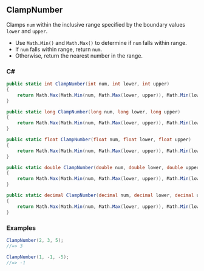 ## ClampNumber

Clamps `num` within the inclusive range specified by the boundary values `lower` and `upper`.

- Use `Math.Min()` and `Math.Max()` to determine if `num` falls within range.
- If `num` falls within range, return `num`.
- Otherwise, return the nearest number in the range.

### C#

```csharp
public static int ClampNumber(int num, int lower, int upper)
{
    return Math.Max(Math.Min(num, Math.Max(lower, upper)), Math.Min(lower, upper));
}
```

```csharp
public static long ClampNumber(long num, long lower, long upper)
{
    return Math.Max(Math.Min(num, Math.Max(lower, upper)), Math.Min(lower, upper));
}
```

```csharp
public static float ClampNumber(float num, float lower, float upper)
{
    return Math.Max(Math.Min(num, Math.Max(lower, upper)), Math.Min(lower, upper));
}
```

```csharp
public static double ClampNumber(double num, double lower, double upper)
{
    return Math.Max(Math.Min(num, Math.Max(lower, upper)), Math.Min(lower, upper));
}
```

```csharp
public static decimal ClampNumber(decimal num, decimal lower, decimal upper)
{
    return Math.Max(Math.Min(num, Math.Max(lower, upper)), Math.Min(lower, upper));
}
```

### Examples

```csharp
ClampNumber(2, 3, 5);
//=> 3

ClampNumber(1, -1, -5);
//=> -1
```